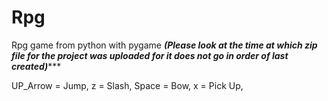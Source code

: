 # Rpg
Rpg game from python with pygame
*****(Please look at the time at which zip file for the project was uploaded for it does not go in order of last created)********

UP_Arrow = Jump, 
z = Slash, 
Space = Bow, 
x = Pick Up, 
